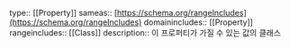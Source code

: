 type:: [[Property]]
sameas:: [https://schema.org/rangeIncludes](https://schema.org/rangeIncludes)
domainincludes:: [[Property]]
rangeincludes:: [[Class]]
description:: 이 프로퍼티가 가질 수 있는 값의 클래스
